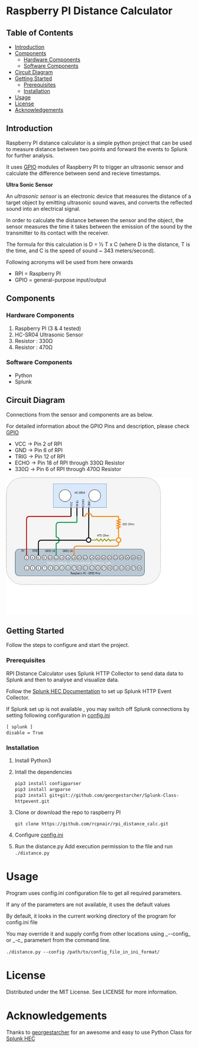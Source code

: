 # Raspberry PI Distance Calculator
## Table of Contents
* [Introduction](#introduction)
* [Components](#components)
  * [Hardware Components](#hardware-components)
  * [Software Components](#software-components)
* [Circuit Diagram](#circuit-diagram)
* [Getting Started](#getting-started)
  * [Prerequisites](#prerequisites)
  * [Installation](#installation)
* [Usage](#usage)
* [License](#license)
* [Acknowledgements](#acknowledgements)

## Introduction
<p>
Raspberry PI distance calculator is a simple python project that can be used to measure distance between two points and forward the events to Splunk for further analysis. 
</p>

It uses [GPIO](https://www.raspberrypi.org/documentation/usage/gpio/) modules of Raspberry PI to trigger an ultrasonic sensor and calculate the difference between send and recieve timestamps.

**Ultra Sonic Sensor**

<p>
 
An *ultrasonic sensor* is an electronic device that measures the distance of a target object by emitting ultrasonic sound waves, and converts the reflected sound into an electrical signal.

In order to calculate the distance between the sensor and the object, the sensor measures the time it takes between the emission of the sound by the transmitter to its contact with the receiver. 
</p>
<p>
 The formula for this calculation is D = ½ T x C (where D is the distance, T is the time, and C is the speed of sound ~ 343 meters/second).
</p>
Following acronyms will be used from here onwards

* RPI = Raspberry PI
* GPIO = general-purpose input/output

## Components

### Hardware Components

1. Raspberry PI (3 & 4 tested)
2. HC-SR04 Ultrasonic Sensor
3. Resistor : 330Ω
4. Resistor : 470Ω 

### Software Components

* Python
* Splunk

## Circuit Diagram

Connections from the sensor and components are as below.

For detailed information about the GPIO Pins and description, please check [GPIO](https://www.raspberrypi.org/documentation/usage/gpio/)

* VCC -> Pin  2 of RPI
* GND -> Pin  6 of RPI 
* TRIG -> Pin 12 of RPI
* ECHO -> Pin 18 of RPI through 330Ω Resistor
* 330Ω -> Pin  6 of RPI through 470Ω Resistor


![rpi_distance_cal_circuit_diagram](https://github.com/rcpnair/rpi_distance_calc/blob/master/images/rpi_distance_cal_circuit_diagram.jpg)
## Getting Started

Follow the steps to configure and start the project.

### Prerequisites

RPI Distance Calculator uses Splunk HTTP Collector to send data data to Splunk and then to analyse and visualize data. 

Follow the [Splunk HEC Documentation](https://docs.splunk.com/Documentation/Splunk/latest/Data/UsetheHTTPEventCollector) to set up Splunk HTTP Event Collector.

If Splunk set up is not available , you may switch off Splunk connections by setting following configuration in [config.ini](https://github.com/rcpnair/rpi_distance_calc/blob/master/config.ini)

```
[ splunk ]
disable = True
```

### Installation

1. Install Python3
2. Intall the dependencies
    ```
    pip3 install configparser
    pip3 install argparse
    pip3 install git+git://github.com/georgestarcher/Splunk-Class-httpevent.git
    ```
3. Clone or download the repo to raspberry PI
    ```
    git clone https://github.com/rcpnair/rpi_distance_calc.git
    ```
4. Configure [config.ini](https://github.com/rcpnair/rpi_distance_calc/blob/master/config.ini)

5. Run the distance.py
Add execution permission to the file and run
`./distance.py`

# Usage
Program uses config.ini configuration file to get all required parameters.
<p>
If any of the parameters are not available, it uses the default values
</p>
<p>
By default, it looks in the current working directory of the program for config.ini file
 </p>
<p>
You may override it and supply config from other locations using _--config_ or _-c_ parametert from the command line.
 </p>
 
`./distance.py --config /path/to/config_file_in_ini_format/`

# License
Distributed under the MIT License. See LICENSE for more information.

# Acknowledgements
Thanks to [georgestarcher](https://github.com/georgestarcher) for an awesome and easy to use Python Class for [ Splunk HEC ](https://github.com/georgestarcher/Splunk-Class-httpevent)

